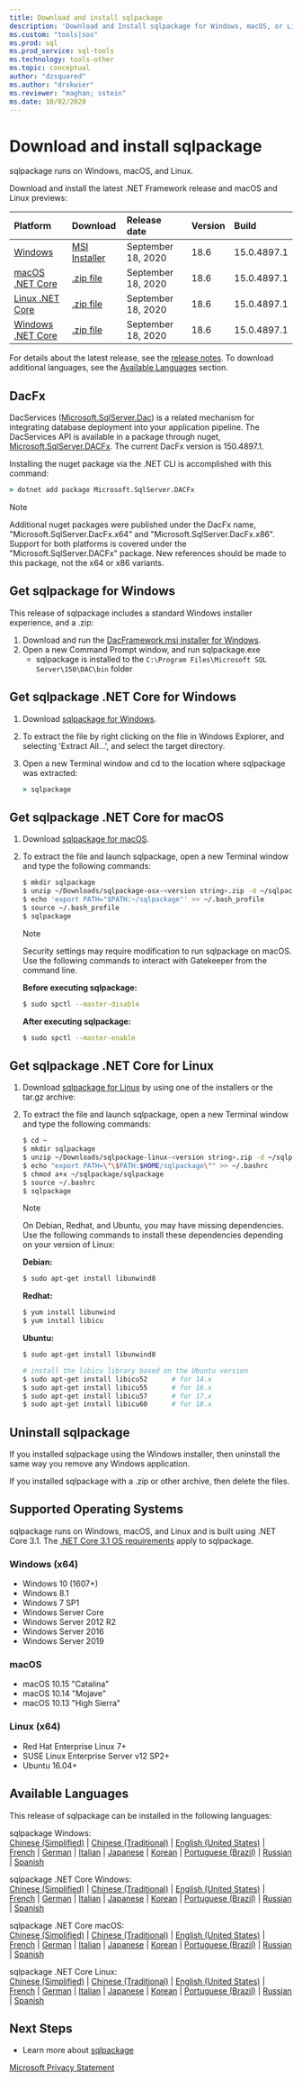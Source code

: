 ```yaml
---
title: Download and install sqlpackage
description: 'Download and Install sqlpackage for Windows, macOS, or Linux'
ms.custom: "tools|sos"
ms.prod: sql
ms.prod_service: sql-tools
ms.technology: tools-other
ms.topic: conceptual
author: "dzsquared"
ms.author: "drskwier"
ms.reviewer: "maghan; sstein"
ms.date: 10/02/2020
---
```


# Download and install sqlpackage

sqlpackage runs on Windows, macOS, and Linux.

Download and install the latest .NET Framework release and macOS and Linux previews:

|Platform|Download|Release date|Version|Build
|:---|:---|:---|:---|:---|
|[Windows](#get-sqlpackage-for-windows)|[MSI Installer](https://go.microsoft.com/fwlink/?linkid=2143544)|September 18, 2020| 18.6 | 15.0.4897.1 |
|[macOS .NET Core](#get-sqlpackage-net-core-for-macos) |[.zip file](https://go.microsoft.com/fwlink/?linkid=2143659)|September 18, 2020| 18.6| 15.0.4897.1 |
|[Linux .NET Core](#get-sqlpackage-net-core-for-linux) |[.zip file](https://go.microsoft.com/fwlink/?linkid=2143497)|September 18, 2020| 18.6| 15.0.4897.1 |
|[Windows .NET Core](#get-sqlpackage-net-core-for-windows) |[.zip file](https://go.microsoft.com/fwlink/?linkid=2143496)|September 18, 2020| 18.6| 15.0.4897.1 |

For details about the latest release, see the [release notes](release-notes-sqlpackage.md). To download additional languages, see the [Available Languages](#available-languages) section.

## DacFx
DacServices ([Microsoft.SqlServer.Dac](/dotnet/api/microsoft.sqlserver.dac.dacservices)) is a related mechanism for integrating database deployment into your application pipeline.  The DacServices API is available in a package through nuget, [Microsoft.SqlServer.DACFx](https://www.nuget.org/packages/Microsoft.SqlServer.DACFx).  The current DacFx version is 150.4897.1.

Installing the nuget package via the .NET CLI is accomplished with this command:

```cmd
> dotnet add package Microsoft.SqlServer.DACFx
```

>[!NOTE]
> Additional nuget packages were published under the DacFx name, "Microsoft.SqlServer.DacFx.x64" and "Microsoft.SqlServer.DacFx.x86". Support for both platforms is covered under the "Microsoft.SqlServer.DACFx" package. New references should be made to this package, not the x64 or x86 variants.

## Get sqlpackage for Windows

This release of sqlpackage includes a standard Windows installer experience, and a .zip: 

1. Download and run the [DacFramework.msi installer for Windows](https://go.microsoft.com/fwlink/?linkid=2143544).
2. Open a new Command Prompt window, and run sqlpackage.exe
    - sqlpackage is installed to the ```C:\Program Files\Microsoft SQL Server\150\DAC\bin``` folder

## Get sqlpackage .NET Core for Windows

1. Download [sqlpackage for Windows](https://go.microsoft.com/fwlink/?linkid=2143496).
2. To extract the file by right clicking on the file in Windows Explorer, and selecting 'Extract All...', and select the target directory.
3. Open a new Terminal window and cd to the location where sqlpackage was extracted:

   ```cmd
   > sqlpackage
   ```

## Get sqlpackage .NET Core for macOS

1. Download [sqlpackage for macOS](https://go.microsoft.com/fwlink/?linkid=2143659).
2. To extract the file and launch sqlpackage, open a new Terminal window and type the following commands:

   ```bash
   $ mkdir sqlpackage
   $ unzip ~/Downloads/sqlpackage-osx-<version string>.zip -d ~/sqlpackage 
   $ echo 'export PATH="$PATH:~/sqlpackage"' >> ~/.bash_profile
   $ source ~/.bash_profile
   $ sqlpackage
   ```

   > [!NOTE]
   > Security settings may require modification to run sqlpackage on macOS. Use the following commands to interact with Gatekeeper from the command line.

   **Before executing sqlpackage:**
   ```bash
   $ sudo spctl --master-disable
   ```

   **After executing sqlpackage:**
   ```bash
   $ sudo spctl --master-enable
   ```

## Get sqlpackage .NET Core for Linux

1. Download [sqlpackage for Linux](https://go.microsoft.com/fwlink/?linkid=2143497) by using one of the installers or the tar.gz archive:
2. To extract the file and launch sqlpackage, open a new Terminal window and type the following commands:

   ```bash
   $ cd ~
   $ mkdir sqlpackage
   $ unzip ~/Downloads/sqlpackage-linux-<version string>.zip -d ~/sqlpackage 
   $ echo "export PATH=\"\$PATH:$HOME/sqlpackage\"" >> ~/.bashrc
   $ chmod a+x ~/sqlpackage/sqlpackage
   $ source ~/.bashrc
   $ sqlpackage
   ```

   > [!NOTE]
   > On Debian, Redhat, and Ubuntu, you may have missing dependencies. Use the following commands to install these dependencies depending on your version of Linux:

   **Debian:**

   ```bash
   $ sudo apt-get install libunwind8
   ```

   **Redhat:**

   ```bash
   $ yum install libunwind
   $ yum install libicu
   ```

   **Ubuntu:**

   ```bash
   $ sudo apt-get install libunwind8

   # install the libicu library based on the Ubuntu version
   $ sudo apt-get install libicu52      # for 14.x
   $ sudo apt-get install libicu55      # for 16.x
   $ sudo apt-get install libicu57      # for 17.x
   $ sudo apt-get install libicu60      # for 18.x
   ```

## Uninstall sqlpackage

If you installed sqlpackage using the Windows installer, then uninstall the same way you remove any Windows application.

If you installed sqlpackage with a .zip or other archive, then delete the files.

## Supported Operating Systems

sqlpackage runs on Windows, macOS, and Linux and is built using .NET Core 3.1.  The [.NET Core 3.1 OS requirements](https://github.com/dotnet/core/blob/master/release-notes/3.1/3.1-supported-os.md) apply to sqlpackage.

### Windows (x64)

- Windows 10 (1607+)
- Windows 8.1
- Windows 7 SP1
- Windows Server Core
- Windows Server 2012 R2
- Windows Server 2016
- Windows Server 2019

### macOS

- macOS 10.15 "Catalina"
- macOS 10.14 "Mojave"
- macOS 10.13 "High Sierra"

### Linux (x64)

- Red Hat Enterprise Linux 7+
- SUSE Linux Enterprise Server v12 SP2+
- Ubuntu 16.04+

## Available Languages

This release of sqlpackage can be installed in the following languages:

sqlpackage Windows:  
[Chinese (Simplified)](https://go.microsoft.com/fwlink/?linkid=2143544&clcid=0x804) | [Chinese (Traditional)](https://go.microsoft.com/fwlink/?linkid=2143544&clcid=0x404) | [English (United States)](https://go.microsoft.com/fwlink/?linkid=2143544&clcid=0x409) | [French](https://go.microsoft.com/fwlink/?linkid=2143544&clcid=0x40c) | [German](https://go.microsoft.com/fwlink/?linkid=2143544&clcid=0x407) | [Italian](https://go.microsoft.com/fwlink/?linkid=2143544&clcid=0x410) | [Japanese](https://go.microsoft.com/fwlink/?linkid=2143544&clcid=0x411) | [Korean](https://go.microsoft.com/fwlink/?linkid=2143544&clcid=0x412) | [Portuguese (Brazil)](https://go.microsoft.com/fwlink/?linkid=2143544&clcid=0x416) | [Russian](https://go.microsoft.com/fwlink/?linkid=2143544&clcid=0x419) | [Spanish](https://go.microsoft.com/fwlink/?linkid=2143544&clcid=0x40a)

sqlpackage .NET Core Windows:  
[Chinese (Simplified)](https://go.microsoft.com/fwlink/?linkid=2143496&clcid=0x804) | [Chinese (Traditional)](https://go.microsoft.com/fwlink/?linkid=2143496&clcid=0x404) | [English (United States)](https://go.microsoft.com/fwlink/?linkid=2143496&clcid=0x409) | [French](https://go.microsoft.com/fwlink/?linkid=2143496&clcid=0x40c) | [German](https://go.microsoft.com/fwlink/?linkid=2143496&clcid=0x407) | [Italian](https://go.microsoft.com/fwlink/?linkid=2143496&clcid=0x410) | [Japanese](https://go.microsoft.com/fwlink/?linkid=2143496&clcid=0x411) | [Korean](https://go.microsoft.com/fwlink/?linkid=2143496&clcid=0x412) | [Portuguese (Brazil)](https://go.microsoft.com/fwlink/?linkid=2143496&clcid=0x416) | [Russian](https://go.microsoft.com/fwlink/?linkid=2143496&clcid=0x419) | [Spanish](https://go.microsoft.com/fwlink/?linkid=2143496&clcid=0x40a)

sqlpackage .NET Core macOS:  
[Chinese (Simplified)](https://go.microsoft.com/fwlink/?linkid=2143659&clcid=0x804) | [Chinese (Traditional)](https://go.microsoft.com/fwlink/?linkid=2143659&clcid=0x404) | [English (United States)](https://go.microsoft.com/fwlink/?linkid=2143659&clcid=0x409) | [French](https://go.microsoft.com/fwlink/?linkid=2143659&clcid=0x40c) | [German](https://go.microsoft.com/fwlink/?linkid=2143659&clcid=0x407) | [Italian](https://go.microsoft.com/fwlink/?linkid=2143659&clcid=0x410) | [Japanese](https://go.microsoft.com/fwlink/?linkid=2143659&clcid=0x411) | [Korean](https://go.microsoft.com/fwlink/?linkid=2143659&clcid=0x412) | [Portuguese (Brazil)](https://go.microsoft.com/fwlink/?linkid=2143659&clcid=0x416) | [Russian](https://go.microsoft.com/fwlink/?linkid=2143659&clcid=0x419) | [Spanish](https://go.microsoft.com/fwlink/?linkid=2143659&clcid=0x40a)

sqlpackage .NET Core Linux:  
[Chinese (Simplified)](https://go.microsoft.com/fwlink/?linkid=2143497&clcid=0x804) | [Chinese (Traditional)](https://go.microsoft.com/fwlink/?linkid=2143497&clcid=0x404) | [English (United States)](https://go.microsoft.com/fwlink/?linkid=2143497&clcid=0x409) | [French](https://go.microsoft.com/fwlink/?linkid=2143497&clcid=0x40c) | [German](https://go.microsoft.com/fwlink/?linkid=2143497&clcid=0x407) | [Italian](https://go.microsoft.com/fwlink/?linkid=2143497&clcid=0x410) | [Japanese](https://go.microsoft.com/fwlink/?linkid=2143497&clcid=0x411) | [Korean](https://go.microsoft.com/fwlink/?linkid=2143497&clcid=0x412) | [Portuguese (Brazil)](https://go.microsoft.com/fwlink/?linkid=2143497&clcid=0x416) | [Russian](https://go.microsoft.com/fwlink/?linkid=2143497&clcid=0x419) | [Spanish](https://go.microsoft.com/fwlink/?linkid=2143497&clcid=0x40a)


## Next Steps

- Learn more about [sqlpackage](sqlpackage.md)

[Microsoft Privacy Statement](https://go.microsoft.com/fwlink/?LinkId=521839)